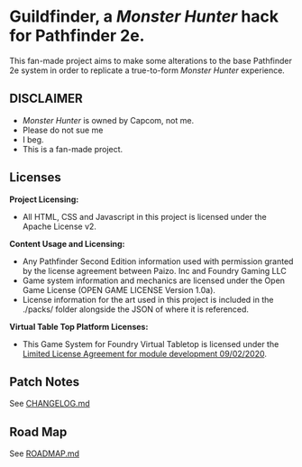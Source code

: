 # **Guildfinder**, a *Monster Hunter* hack for Pathfinder 2e.

This fan-made project aims to make some alterations to the base Pathfinder 2e system in order to replicate a true-to-form *Monster Hunter* experience. 



## DISCLAIMER
- *Monster Hunter* is owned by Capcom, not me.
- Please do not sue me
- I beg.
- This is a fan-made project.

## Licenses

**Project Licensing:**

- All HTML, CSS and Javascript in this project is licensed under the Apache License v2.

**Content Usage and Licensing:**

- Any Pathfinder Second Edition information used with permission granted by the license agreement between Paizo. Inc and Foundry Gaming LLC
- Game system information and mechanics are licensed under the Open Game License (OPEN GAME LICENSE Version 1.0a).
- License information for the art used in this project is included in the ./packs/ folder alongside the JSON of where it is referenced.

**Virtual Table Top Platform Licenses:**

- This Game System for Foundry Virtual Tabletop is licensed under the [Limited License Agreement for module development 09/02/2020](https://foundryvtt.com/article/license/).

## Patch Notes

See [CHANGELOG.md](./CHANGELOG.md)

## Road Map
See [ROADMAP.md](./ROADMAP.md)
